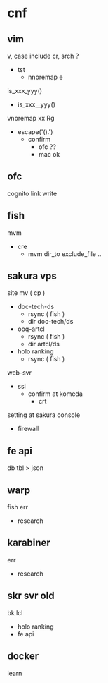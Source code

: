 
# cnf


## vim

v, case include cr, srch ?
- tst
  - nnoremap e


is_xxx_yyy()
- is_xxx__yyy()


vnoremap xx Rg
- escape('().')
  - confirm
    - ofc ??
    - mac ok


## ofc

cognito link write


## fish

mvm
- cre
  - mvm dir_to exclude_file ..


## sakura vps

site mv ( cp )
- doc-tech-ds
  - rsync ( fish )
  - dir doc-tech/ds
- ooq-artcl
  - rsync ( fish )
  - dir artcl/ds
- holo ranking
  - rsync ( fish )


web-svr
- ssl
  - confirm at komeda
    - crt


setting at sakura console
- firewall


## fe api

db tbl > json


## warp

fish err
- research


## karabiner

err
- research


## skr svr old

bk lcl
- holo ranking
- fe api


## docker

learn



